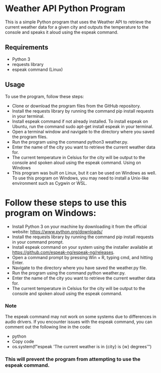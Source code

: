 # Weather API Python Program
This is a simple Python program that uses the Weather API to retrieve the current weather data for a given city and outputs the temperature to the console and speaks it aloud using the espeak command.

## Requirements
- Python 3
- requests library
- espeak command (Linux)

## Usage
To use the program, follow these steps:

- Clone or download the program files from the GitHub repository.
- Install the requests library by running the command pip install requests in your terminal.
- Install espeak command if not already installed. To install espeak on Ubuntu, run the command sudo apt-get install espeak in your terminal.
- Open a terminal window and navigate to the directory where you saved the program files.
- Run the program using the command python3 weather.py.
- Enter the name of the city you want to retrieve the current weather data for.
- The current temperature in Celsius for the city will be output to the console and spoken aloud using the espeak command.
Using on Windows
- This program was built on Linux, but it can be used on Windows as well. To use this program on Windows, you may need to install a Unix-like environment such as Cygwin or WSL.


# Follow these steps to use this program on Windows:

- Install Python 3 on your machine by downloading it from the official website: https://www.python.org/downloads/
- Install the requests library by running the command pip install requests in your command prompt.
- Install espeak command on your system using the installer available at https://github.com/espeak-ng/espeak-ng/releases.
- Open a command prompt by pressing Win + R, typing cmd, and hitting Enter.
- Navigate to the directory where you have saved the weather.py file.
- Run the program using the command python weather.py.
- Enter the name of the city you want to retrieve the current weather data for.
- The current temperature in Celsius for the city will be output to the console and spoken aloud using the espeak command.

### Note
The espeak command may not work on some systems due to differences in audio drivers. If you encounter issues with the espeak command, you can comment out the following line in the code:

- python
- Copy code
- os.system(f"espeak 'The current weather is in {city} is {w} degrees'")
### This will prevent the program from attempting to use the espeak command.
